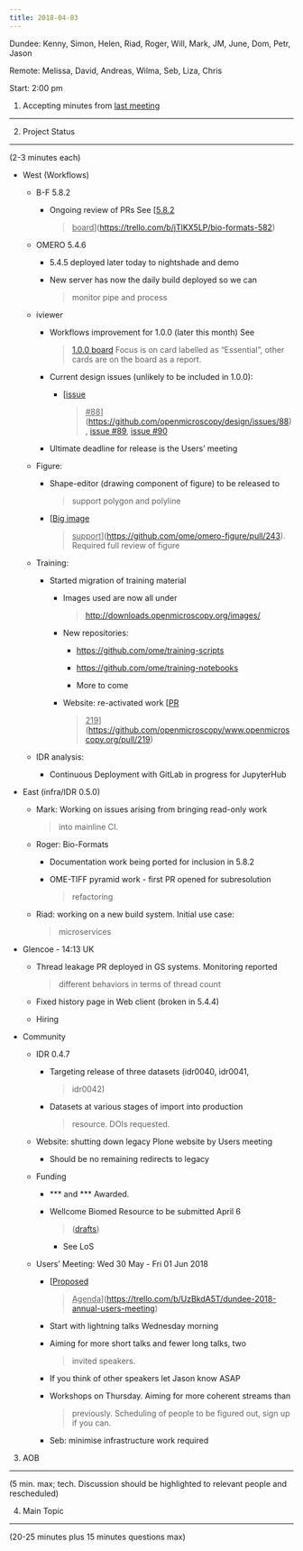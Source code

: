 ```yaml
---
title: 2018-04-03
---
```


Dundee: Kenny, Simon, Helen, Riad, Roger, Will, Mark, JM, June, Dom,
Petr, Jason

Remote: Melissa, David, Andreas, Wilma, Seb, Liza, Chris

Start: 2:00 pm

1. Accepting minutes from [<u>last meeting</u>](https://docs.google.com/document/d/1CkTQ9EK1B_XaXXOVGbMIwUr46tQvO6FIHz17UGu4Jj0/edit)
-------------------------------------------------------------------------------------------------------------------------------------

2. Project Status
-----------------

(2-3 minutes each)

-   West (Workflows)

    -   B-F 5.8.2

        -   Ongoing review of PRs See [<u>5.8.2
            > board</u>](https://trello.com/b/jTlKX5LP/bio-formats-582)

    -   OMERO 5.4.6

        -   5.4.5 deployed later today to nightshade and demo

        -   New server has now the daily build deployed so we can
            > monitor pipe and process

    -   iviewer

        -   Workflows improvement for 1.0.0 (later this month) See
            > [<u>1.0.0
            > board</u>](https://trello.com/b/n0uYFFOB/iviewer-10) Focus
            > is on card labelled as “Essential”, other cards are on the
            > board as a report.

        -   Current design issues (unlikely to be included in 1.0.0):

            -   [<u>issue
                > \#88</u>](https://github.com/openmicroscopy/design/issues/88),
                > [<u>issue
                > \#89</u>](https://github.com/openmicroscopy/design/issues/89),
                > [<u>issue
                > \#90</u>](https://github.com/openmicroscopy/design/issues/90)

        -   Ultimate deadline for release is the Users’ meeting

    -   Figure:

        -   Shape-editor (drawing component of figure) to be released to
            > support polygon and polyline

        -   [<u>Big image
            > support</u>](https://github.com/ome/omero-figure/pull/243).
            > Required full review of figure

    -   Training:

        -   Started migration of training material

            -   Images used are now all under
                > [<u>http://downloads.openmicroscopy.org/images/</u>](http://downloads.openmicroscopy.org/images/)

            -   New repositories:

                -   [<u>https://github.com/ome/training-scripts</u>](https://github.com/ome/training-scripts)

                -   [<u>https://github.com/ome/training-notebooks</u>](https://github.com/ome/training-notebooks)

                -   More to come

            -   Website: re-activated work [<u>PR
                > 219</u>](https://github.com/openmicroscopy/www.openmicroscopy.org/pull/219)

    -   IDR analysis:

        -   Continuous Deployment with GitLab in progress for JupyterHub

-   East (infra/IDR 0.5.0)

    -   Mark: Working on issues arising from bringing read-only work
        > into mainline CI.

    -   Roger: Bio-Formats

        -   Documentation work being ported for inclusion in 5.8.2

        -   OME-TIFF pyramid work - first PR opened for subresolution
            > refactoring

    -   Riad: working on a new build system. Initial use case:
        > microservices

-   Glencoe - 14:13 UK

    -   Thread leakage PR deployed in GS systems. Monitoring reported
        > different behaviors in terms of thread count

    -   Fixed history page in Web client (broken in 5.4.4)

    -   Hiring

-   Community

    -   IDR 0.4.7

        -   Targeting release of three datasets (idr0040, idr0041,
            > idr0042)

        -   Datasets at various stages of import into production
            > resource. DOIs requested.

    -   Website: shutting down legacy Plone website by Users meeting

        -   Should be no remaining redirects to legacy

    -   Funding

        -   \*\*\* and \*\*\* Awarded.

        -   Wellcome Biomed Resource to be submitted April 6
            > ([<u>drafts</u>](https://drive.google.com/drive/u/1/folders/1IlafgkwsEfsv4syhqcGUVe35XPGbbTam))

            -   See LoS

    -   Users’ Meeting: Wed 30 May - Fri 01 Jun 2018

        -   [<u>Proposed
            > Agenda</u>](https://trello.com/b/UzBkdA5T/dundee-2018-annual-users-meeting)

        -   Start with lightning talks Wednesday morning

        -   Aiming for more short talks and fewer long talks, two
            > invited speakers.

        -   If you think of other speakers let Jason know ASAP

        -   Workshops on Thursday. Aiming for more coherent streams than
            > previously. Scheduling of people to be figured out, sign
            > up if you can.

        -   Seb: minimise infrastructure work required

3. AOB
------

(5 min. max; tech. Discussion should be highlighted to relevant people
and rescheduled)

4. Main Topic
-------------

(20-25 minutes plus 15 minutes questions max)
